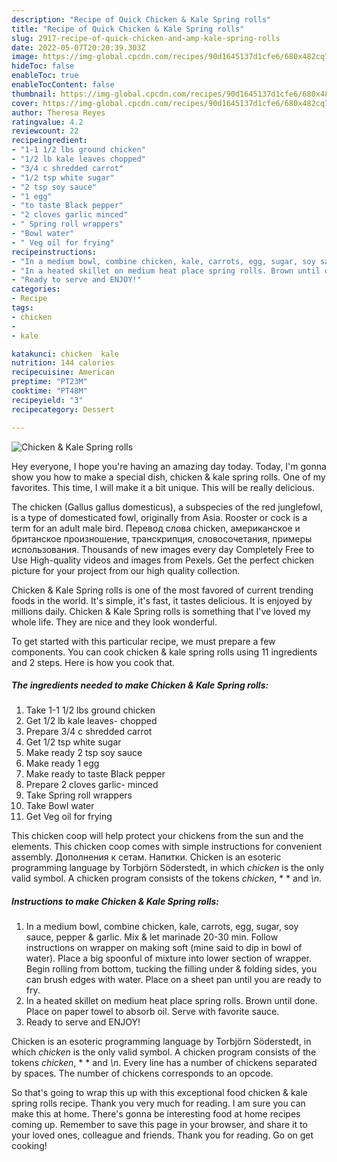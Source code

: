 ```yaml
---
description: "Recipe of Quick Chicken & Kale Spring rolls"
title: "Recipe of Quick Chicken & Kale Spring rolls"
slug: 2917-recipe-of-quick-chicken-and-amp-kale-spring-rolls
date: 2022-05-07T20:20:39.303Z
image: https://img-global.cpcdn.com/recipes/90d1645137d1cfe6/680x482cq70/chicken-kale-spring-rolls-recipe-main-photo.jpg
hideToc: false
enableToc: true
enableTocContent: false
thumbnail: https://img-global.cpcdn.com/recipes/90d1645137d1cfe6/680x482cq70/chicken-kale-spring-rolls-recipe-main-photo.jpg
cover: https://img-global.cpcdn.com/recipes/90d1645137d1cfe6/680x482cq70/chicken-kale-spring-rolls-recipe-main-photo.jpg
author: Theresa Reyes
ratingvalue: 4.2
reviewcount: 22
recipeingredient:
- "1-1 1/2 lbs ground chicken"
- "1/2 lb kale leaves chopped"
- "3/4 c shredded carrot"
- "1/2 tsp white sugar"
- "2 tsp soy sauce"
- "1 egg"
- "to taste Black pepper"
- "2 cloves garlic minced"
- " Spring roll wrappers"
- "Bowl water"
- " Veg oil for frying"
recipeinstructions:
- "In a medium bowl, combine chicken, kale, carrots, egg, sugar, soy sauce, pepper & garlic. Mix & let marinade 20-30 min. Follow instructions on wrapper on making soft (mine said to dip in bowl of water). Place a big spoonful of mixture into lower section of wrapper. Begin rolling from bottom, tucking the filling under & folding sides, you can brush edges with water. Place on a sheet pan until you are ready to fry."
- "In a heated skillet on medium heat place spring rolls. Brown until done. Place on paper towel to absorb oil. Serve with favorite sauce."
- "Ready to serve and ENJOY!"
categories:
- Recipe
tags:
- chicken
- 
- kale

katakunci: chicken  kale 
nutrition: 144 calories
recipecuisine: American
preptime: "PT23M"
cooktime: "PT48M"
recipeyield: "3"
recipecategory: Dessert

---
```



![Chicken & Kale Spring rolls](https://img-global.cpcdn.com/recipes/90d1645137d1cfe6/680x482cq70/chicken-kale-spring-rolls-recipe-main-photo.jpg)

Hey everyone, I hope you're having an amazing day today. Today, I'm gonna show you how to make a special dish, chicken & kale spring rolls. One of my favorites. This time, I will make it a bit unique. This will be really delicious.

The chicken (Gallus gallus domesticus), a subspecies of the red junglefowl, is a type of domesticated fowl, originally from Asia. Rooster or cock is a term for an adult male bird. Перевод слова chicken, американское и британское произношение, транскрипция, словосочетания, примеры использования. Thousands of new images every day Completely Free to Use High-quality videos and images from Pexels. Get the perfect chicken picture for your project from our high quality collection.

Chicken & Kale Spring rolls is one of the most favored of current trending foods in the world. It's simple, it's fast, it tastes delicious. It is enjoyed by millions daily. Chicken & Kale Spring rolls is something that I've loved my whole life. They are nice and they look wonderful.


To get started with this particular recipe, we must prepare a few components. You can cook chicken & kale spring rolls using 11 ingredients and 2 steps. Here is how you cook that.

<!--inarticleads1-->

##### The ingredients needed to make Chicken & Kale Spring rolls:

1. Take 1-1 1/2 lbs ground chicken
1. Get 1/2 lb kale leaves- chopped
1. Prepare 3/4 c shredded carrot
1. Get 1/2 tsp white sugar
1. Make ready 2 tsp soy sauce
1. Make ready 1 egg
1. Make ready to taste Black pepper
1. Prepare 2 cloves garlic- minced
1. Take  Spring roll wrappers
1. Take Bowl water
1. Get  Veg oil for frying


This chicken coop will help protect your chickens from the sun and the elements. This chicken coop comes with simple instructions for convenient assembly. Дополнения к сетам. Напитки. Chicken is an esoteric programming language by Torbjörn Söderstedt, in which *chicken* is the only valid symbol. A chicken program consists of the tokens *chicken*, * * and *\n*. 

<!--inarticleads2-->

##### Instructions to make Chicken & Kale Spring rolls:

1. In a medium bowl, combine chicken, kale, carrots, egg, sugar, soy sauce, pepper & garlic. Mix & let marinade 20-30 min. Follow instructions on wrapper on making soft (mine said to dip in bowl of water). Place a big spoonful of mixture into lower section of wrapper. Begin rolling from bottom, tucking the filling under & folding sides, you can brush edges with water. Place on a sheet pan until you are ready to fry.
1. In a heated skillet on medium heat place spring rolls. Brown until done. Place on paper towel to absorb oil. Serve with favorite sauce.
1. Ready to serve and ENJOY!

Chicken is an esoteric programming language by Torbjörn Söderstedt, in which *chicken* is the only valid symbol. A chicken program consists of the tokens *chicken*, * * and *\n*. Every line has a number of chickens separated by spaces. The number of chickens corresponds to an opcode. 

So that's going to wrap this up with this exceptional food chicken & kale spring rolls recipe. Thank you very much for reading. I am sure you can make this at home. There's gonna be interesting food at home recipes coming up. Remember to save this page in your browser, and share it to your loved ones, colleague and friends. Thank you for reading. Go on get cooking!
